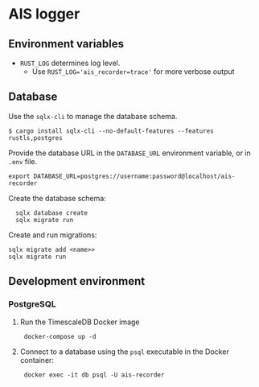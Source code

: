 # AIS logger

## Environment variables

- `RUST_LOG` determines log level.
  - Use `RUST_LOG='ais_recorder=trace'` for more verbose output

## Database

Use the `sqlx-cli` to manage the database schema.

    $ cargo install sqlx-cli --no-default-features --features rustls,postgres

Provide the database URL in the `DATABASE_URL` environment variable, or in `.env` file.

    export DATABASE_URL=postgres://username:password@localhost/ais-recorder

Create the database schema:

      sqlx database create
      sqlx migrate run

Create and run migrations:

    sqlx migrate add <name>>
    sqlx migrate run

## Development environment

### PostgreSQL

1. Run the TimescaleDB Docker image

        docker-compose up -d

2. Connect to a database using the `psql` executable in the Docker container:

        docker exec -it db psql -U ais-recorder
